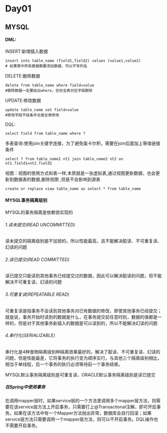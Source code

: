 # Day01

## **MYSQL**

#### DML:

INSERT:新增插入数据
```mysql
insert into table_name (field1,field2) values (value1,value2)
# 如果表中所有数据都要添加数据，可以不写列名
```

DELETE:删除数据
```mysql
delete from table_name where field=value 
#删除数据一定要给出where，否则全表对应字段删除
```

UPDATE:修改数据
```mysql
update table_name set field=value 
#修改字段不给条件也是全表修改
```

DQL:
```mysql
select field from table_name where ?
```

多表查询:使用join关键字连接，为了避免笛卡尔积，需要在join后面加上等值链接条件
```mysql
select ? from table_name1 nt1 join table_name2 nt2 on nt1.field1=nt2.field2
```

视图：视图的使用方式和表一样,本质就是一张虚拟表,通过视图更新数据，也会更新到数据表的数据,删除视图 ,但是不会影响到源表
```mysql
create or replace view table_name as select * from table_name
```



#### **MYSQL事务隔离级别**

MYSQL的事务隔离是依赖锁实现的

###### 1.读未提交(READ UNCOMMITTED)

读未提交的隔离级别是不加锁的，所以性能最高，且不能解决脏读、不可重复读、幻读的问题

###### 2.读已提交(READ COMMITTED)

读已提交只能读到其他事务已经提交过的数据，因此可以解决脏读的问题，但不能解决不可重复读、幻读的问题

###### 3.可重复读(REPEATABLE READ)

可重复读是指事务不会读到其他事务对已有数据的修改，即使其他事务已经提交；就是说，事务开始时读到的数据是什么，在事务提交前任意时刻，数据的值都是一样的，但是对于其他事务新插入的数据是可以读到的，所以不能解决幻读的问题

###### 4.串行化(SERIALIZABLE)

串行化是4种食物隔离级别种隔离效果最好的，解决了脏读、不可重复读、幻读的问题，但是性能最差，它将事务的执行变为顺序实行，与其他三个隔离级别相比，相当于单线程，后一个事务的执行必须等待前一个事务结束。

MYSQL默认事务隔离级别是可重复读，ORACLE默认事务隔离级别是读已提交



##### 在Spring中使用事务

在调用mapper层时，如果service层的一个方法里调用多个mapper层方法，则需要在该service层方法上开启事务，只需要打上@Transactional注解，即可开启事务。如果在该方法中有一个Mapper方法抛出异常，数据库会自行回滚；如果service层方法只需要调用一个mapper层方法，则可以不开启事务。DQL操作也不需要开启事务。



























